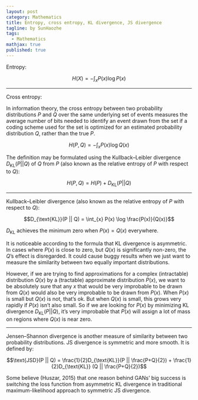 ```yaml
---
layout: post
category: Mathematics
title: Entropy, cross entropy, KL divergence, JS divergence
tagline: by SunHaozhe
tags: 
  - Mathematics
mathjax: true
published: true
---
```



Entropy:

$$H(X) = - \int_x P(x) \log P(x)$$

************************************************************************************************

Cross entropy:


In information theory, the cross entropy between two probability 
distributions $P$ and $Q$ over the same underlying set of events 
measures the average number of bits needed to identify an event 
drawn from the set if a coding scheme used for the set is optimized 
for an estimated probability distribution $Q$, rather than the true 
$P$.

$$H(P, Q) = - \int_x P(x) \log Q(x)$$


The definition may be formulated using the Kullback–Leibler 
divergence $D_{\text{KL}}(P || Q)$ of $Q$
from $P$ (also known as the relative 
entropy of $P$ with respect to 
$Q$):

$$H(P, Q) = H(P) + D_{\text{KL}}(P || Q)$$



************************************************************************************************


Kullback–Leibler divergence (also known as the relative entropy of $P$ with respect to $Q$):

$$D_{\text{KL}}(P || Q) = \int_{x} P(x) \log \frac{P(x)}{Q(x)}$$

$D_{\text{KL}}$ achieves the minimum zero when $P(x) =Q(x)$ everywhere.

It is noticeable according to the formula that KL divergence is asymmetric. 
In cases where $P(x)$ is close to zero, but $Q(x)$ is significantly non-zero, 
the $Q$’s effect is disregarded. It could cause buggy results when we just 
want to measure the similarity between two equally important distributions.

However, if we are trying to find approximations for a complex (intractable) 
distribution $Q(x)$ by a (tractable) approximate distribution $P(x)$, we want 
to be absolutely sure that any $x$ that would be very improbable to be drawn 
from $Q(x)$ would also be very improbable to be drawn from $P(x)$. When $P(x)$ 
is small but $Q(x)$ is not, that’s ok. But when $Q(x)$ is small, this grows 
very rapidly if $P(x)$ isn’t also small. So if we are looking for $P(x)$ by 
minimizing KL divergence $D_{\text{KL}}(P || Q)$, it’s very improbable that 
$P(x)$ will assign a lot of mass on regions where $Q(x)$ is near zero.

************************************************************************************************

Jensen–Shannon divergence is another measure of similarity between two 
probability distributions. JS divergence is symmetric and more smooth. 
It is defined by:

$$\text{JSD}(P || Q) = \frac{1}{2}D_{\text{KL}}(P || \frac{P+Q}{2}) + \frac{1}{2}D_{\text{KL}} (Q || \frac{P+Q}{2})$$

Some believe (Huszar, 2015) that one reason behind GANs’ big success is 
switching the loss function from asymmetric KL divergence in traditional 
maximum-likelihood approach to symmetric JS divergence. 





